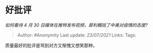 # 好批评
*如何看待 4 月 30 日媒体在推特发布视频，犀利概括了中美对疫情的态度?*

> Author: #Anonymity
> Last update: *23/07/2021*
> Links:
> Tags:

质量最好的批评是骂到对方又惭愧又想笑那种。
